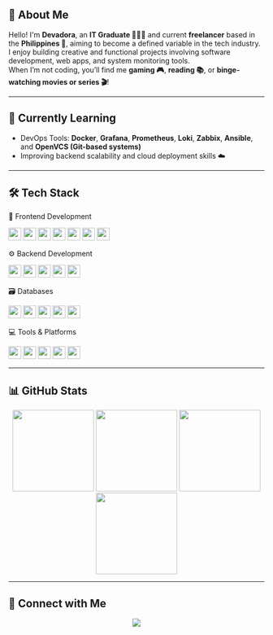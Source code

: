 ## 🎯 About Me

Hello! I'm **Devadora**, an **IT Graduate 👩🏻‍💻** and current **freelancer** based in the **Philippines 📍**, aiming to become a defined variable in the tech industry.  
I enjoy building creative and functional projects involving software development, web apps, and system monitoring tools.  
When I’m not coding, you’ll find me **gaming 🎮**, **reading 📚**, or **binge-watching movies or series 🎬**!

---

## 🧠 Currently Learning
- DevOps Tools: **Docker**, **Grafana**, **Prometheus**, **Loki**, **Zabbix**, **Ansible**, and **OpenVCS (Git-based systems)**
- Improving backend scalability and cloud deployment skills ☁️

---

## 🛠️ Tech Stack

 
<p align="center">
  <p>🎨 Frontend Development</p>
  <img src="https://cdn.jsdelivr.net/gh/devicons/devicon/icons/html5/html5-original.svg" width="25" height="25" />
  <img src="https://cdn.jsdelivr.net/gh/devicons/devicon/icons/css3/css3-original.svg" width="25" height="25" />
  <img src="https://cdn.jsdelivr.net/gh/devicons/devicon/icons/javascript/javascript-original.svg" width="25" height="25" />
  <img src="https://cdn.jsdelivr.net/gh/devicons/devicon/icons/react/react-original.svg" width="25" height="25" />
  <img src="https://cdn.jsdelivr.net/gh/devicons/devicon/icons/nextjs/nextjs-original.svg" width="25" height="25" />
  <img src="https://cdn.jsdelivr.net/gh/devicons/devicon/icons/flutter/flutter-original.svg" width="25" height="25" />
  <img src="https://cdn.jsdelivr.net/gh/devicons/devicon/icons/bootstrap/bootstrap-original.svg" width="25" height="25" />
</p>
<p align="center">
  <p>⚙️ Backend Development</p> 

  <img src="https://cdn.jsdelivr.net/gh/devicons/devicon/icons/nodejs/nodejs-original.svg" width="25" height="25" />
  <img src="https://cdn.jsdelivr.net/gh/devicons/devicon/icons/express/express-original.svg" width="25" height="25" />
  <img src="https://cdn.jsdelivr.net/gh/devicons/devicon/icons/python/python-original.svg" width="25" height="25" />
  <img src="https://cdn.jsdelivr.net/gh/devicons/devicon/icons/php/php-original.svg" width="25" height="25" />
  <img src="https://cdn.jsdelivr.net/gh/devicons/devicon/icons/cplusplus/cplusplus-original.svg" width="25" height="25" />
</p>

 
<p align="center">
    <p>🗃️ Databases</p> 

  <img src="https://cdn.jsdelivr.net/gh/devicons/devicon/icons/mysql/mysql-original.svg" width="25" height="25" />
  <img src="https://cdn.jsdelivr.net/gh/devicons/devicon/icons/mongodb/mongodb-original.svg" width="25" height="25" />
  <img src="https://cdn.jsdelivr.net/gh/devicons/devicon/icons/postgresql/postgresql-original.svg" width="25" height="25" />
  <img src="https://cdn.jsdelivr.net/gh/devicons/devicon/icons/firebase/firebase-plain.svg" width="25" height="25" />
  <img src="https://cdn.jsdelivr.net/gh/devicons/devicon/icons/supabase/supabase-original.svg" width="25" height="25" />
</p>


<!--
### ☁️ DevOps / Monitoring / CI-CD Tools
<p align="center">
  <img src="https://cdn.jsdelivr.net/gh/devicons/devicon/icons/docker/docker-original.svg" width="50" height="50" />
  <img src="https://cdn.jsdelivr.net/gh/devicons/devicon/icons/ansible/ansible-original.svg" width="50" height="50" />
  <img src="https://cdn.jsdelivr.net/gh/devicons/devicon/icons/github/github-original.svg" width="50" height="50" />
  <img src="https://cdn.jsdelivr.net/gh/devicons/devicon/icons/git/git-original.svg" width="50" height="50" />
  <img src="https://upload.wikimedia.org/wikipedia/commons/a/a1/Grafana_logo.svg" width="50" height="50" />
  <img src="https://upload.wikimedia.org/wikipedia/commons/3/38/Prometheus_software_logo.svg" width="50" height="50" />

</p>
-->



<p align="center">
      <p>💻 Tools & Platforms</p> 

  <img src="https://cdn.jsdelivr.net/gh/devicons/devicon/icons/vercel/vercel-original.svg" width="25" height="25" />
  <img src="https://cdn.jsdelivr.net/gh/devicons/devicon/icons/netlify/netlify-original.svg" width="25" height="25" />
  <img src="https://cdn.jsdelivr.net/gh/devicons/devicon/icons/vscode/vscode-original.svg" width="25" height="25" />
  <img src="https://cdn.jsdelivr.net/gh/devicons/devicon/icons/linux/linux-original.svg" width="25" height="25" />
  <img src="https://cdn.jsdelivr.net/gh/devicons/devicon/icons/ubuntu/ubuntu-plain.svg" width="25" height="25" />
</p>

---

## 📊 GitHub Stats
<p align="center">
  <img src="https://github-readme-stats.vercel.app/api?username=DevAdora&show_icons=true&theme=radical" height="160" />
  <img src="https://github-readme-stats.vercel.app/api/top-langs/?username=DevAdora&layout=compact&theme=radical" height="160" />
  <img src="https://github-readme-streak-stats.herokuapp.com/?user=DevAdora&theme=radical" height="160" />
  <img src="https://github-profile-trophy.vercel.app/?username=DevAdora&theme=onedark" height="160" />
</p>

---

## 🔗 Connect with Me
<p align="center">
  <a href="https://www.linkedin.com/in/rai-reyes-6bb906272/" target="_blank">
    <img src="https://img.shields.io/badge/LinkedIn-0077B5?style=for-the-badge&logo=linkedin&logoColor=white" />
  </a>
</p>
